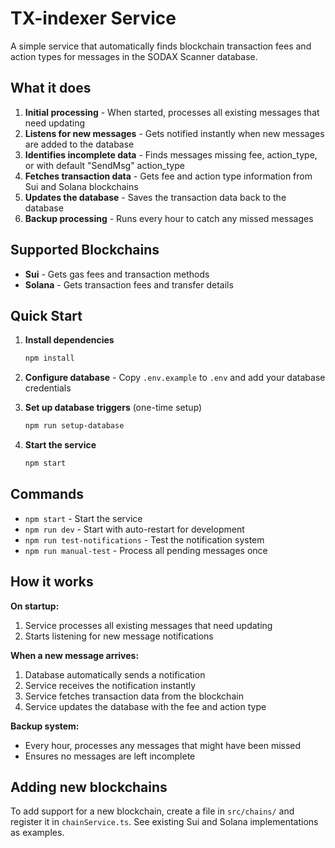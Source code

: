 # TX-indexer Service

A simple service that automatically finds blockchain transaction fees and action types for messages in the SODAX Scanner database.

## What it does

1. **Initial processing** - When started, processes all existing messages that need updating
2. **Listens for new messages** - Gets notified instantly when new messages are added to the database
3. **Identifies incomplete data** - Finds messages missing fee, action_type, or with default "SendMsg" action_type
4. **Fetches transaction data** - Gets fee and action type information from Sui and Solana blockchains  
5. **Updates the database** - Saves the transaction data back to the database
6. **Backup processing** - Runs every hour to catch any missed messages

## Supported Blockchains

- **Sui** - Gets gas fees and transaction methods
- **Solana** - Gets transaction fees and transfer details

## Quick Start

1. **Install dependencies**
   ```bash
   npm install
   ```

2. **Configure database** - Copy `.env.example` to `.env` and add your database credentials

3. **Set up database triggers** (one-time setup)
   ```bash
   npm run setup-database
   ```

4. **Start the service**
   ```bash
   npm start
   ```

## Commands

- `npm start` - Start the service
- `npm run dev` - Start with auto-restart for development  
- `npm run test-notifications` - Test the notification system
- `npm run manual-test` - Process all pending messages once

## How it works

**On startup:**
1. Service processes all existing messages that need updating
2. Starts listening for new message notifications

**When a new message arrives:**
1. Database automatically sends a notification
2. Service receives the notification instantly  
3. Service fetches transaction data from the blockchain
4. Service updates the database with the fee and action type

**Backup system:**
- Every hour, processes any messages that might have been missed
- Ensures no messages are left incomplete

## Adding new blockchains

To add support for a new blockchain, create a file in `src/chains/` and register it in `chainService.ts`. See existing Sui and Solana implementations as examples. 